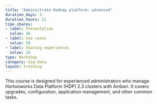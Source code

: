 ```yaml
---
title: "Administrate Hadoop platform: advanced"
duration_days: 3
duration_hours: 21
time_shares:
- label: Presentation
  value: 40
- label: Use cases
  value: 50
- label: Sharing experiences
  value: 10
type: Workshop
category: big-data
layout: training
---
```


This course is designed for experienced administrators who manage Hortonworks Data Platform (HDP) 2.3 clusters with Ambari. It covers upgrades, configuration, application management, and other common tasks.
